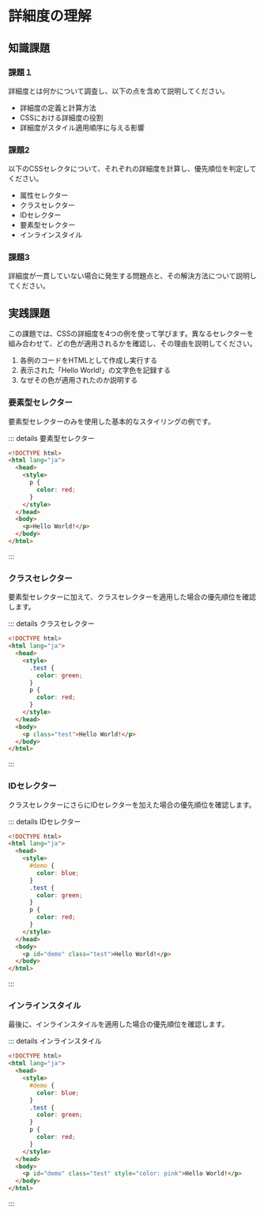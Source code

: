 # 詳細度の理解

## 知識課題

### 課題１

詳細度とは何かについて調査し、以下の点を含めて説明してください。

- 詳細度の定義と計算方法
- CSSにおける詳細度の役割
- 詳細度がスタイル適用順序に与える影響

### 課題2

以下のCSSセレクタについて、それぞれの詳細度を計算し、優先順位を判定してください。

- 属性セレクター
- クラスセレクター
- IDセレクター
- 要素型セレクター
- インラインスタイル

### 課題3

詳細度が一貫していない場合に発生する問題点と、その解決方法について説明してください。

## 実践課題

この課題では、CSSの詳細度を4つの例を使って学びます。異なるセレクターを組み合わせて、どの色が適用されるかを確認し、その理由を説明してください。

 1. 各例のコードをHTMLとして作成し実行する
 2. 表示された「Hello World!」の文字色を記録する
 3. なぜその色が適用されたのか説明する

### 要素型セレクター

要素型セレクターのみを使用した基本的なスタイリングの例です。

::: details 要素型セレクター

``` html
<!DOCTYPE html>
<html lang="ja">
  <head>
    <style>
      p {
        color: red;
      }
    </style>
  </head>
  <body>
    <p>Hello World!</p>
  </body>
</html>
```

:::

### クラスセレクター

要素型セレクターに加えて、クラスセレクターを適用した場合の優先順位を確認します。

::: details クラスセレクター

``` html
<!DOCTYPE html>
<html lang="ja">
  <head>
    <style>
      .test {
        color: green;
      }
      p {
        color: red;
      }
    </style>
  </head>
  <body>
    <p class="test">Hello World!</p>
  </body>
</html>
```

:::

### IDセレクター

クラスセレクターにさらにIDセレクターを加えた場合の優先順位を確認します。

::: details IDセレクター

``` html
<!DOCTYPE html>
<html lang="ja">
  <head>
    <style>
      #demo {
        color: blue;
      }
      .test {
        color: green;
      }
      p {
        color: red;
      }
    </style>
  </head>
  <body>
    <p id="demo" class="test">Hello World!</p>
  </body>
</html>
```

:::

### インラインスタイル

最後に、インラインスタイルを適用した場合の優先順位を確認します。

::: details インラインスタイル

``` html
<!DOCTYPE html>
<html lang="ja">
  <head>
    <style>
      #demo {
        color: blue;
      }
      .test {
        color: green;
      }
      p {
        color: red;
      }
    </style>
  </head>
  <body>
    <p id="demo" class="test" style="color: pink">Hello World!</p>
  </body>
</html>
```

:::
